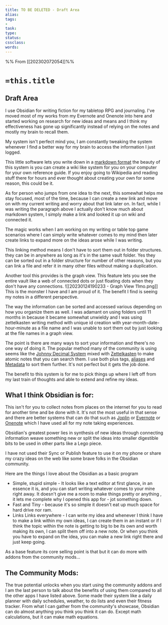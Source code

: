 ```yaml
---
title: TO BE DELETED - Draft Area
alias: 
tags:
- 
task:
type:
status:
cssclass:
words:
---
```

%% From [[202302072054]]%%
# `=this.title`
## Draft Area
I use Obsidian for writing fiction for my tabletop RPG and journaling. I've moved most of my works from my Evernote and Onenote into here and started working on research for new ideas and means and I think my effectiveness has gone up significantly instead of relying on the notes and mostly my brain to recall them. 

My system isn't perfect mind you, I am constantly tweaking the system whenever I find a better way for my brain to access the information I just logged.

This little software lets you write down in a [markdown format](https://en.wikipedia.org/wiki/Markdown) the beauty of this system is you can create a wiki like system for you on your computer for your own reference guide. If you enjoy going to Wikipedia and reading stuff there for hours and ever thought about creating your own for some reason, this could be it. 

As for person who jumps from one idea to the next, this somewhat helps me stay focused, most of the time, because I can create a new link and move on with my current writing and worry about that link later on. In fact, while I was writing the paragraph above I actually don't know much about markdown system, I simply make a link and looked it up on wiki and connected it.

The magic works when I am working on my writing or table top game scenarios where I can simply write whatever comes to my mind then later create links to expand more on the ideas arose while I was writing. 

This linking method means I don't have to sort them out in folder structures. they can be in anywhere as long as it's in the same vault folder. Yes they can be sorted out in a folder structure for number of other reasons, but you can link a file and refer it in many other files without making a duplication. 

Another tool this provides is the graph view. This feature lets you see the entire vault like a web of connected dots or just floating dots when they don't have any connections. 
![[20230124190233 - Graph View 11mo.png]]
This is the monster I have and I am proud of it. The benefit I find is seeing my notes in a different perspective.

The way the information can be sorted and accessed various depending on how you organize them as well. I was adamant on using folders until 11 months in because it became somewhat unwieldy and I was using zettelkasten writing method with unique id creation with year-month-date-hour-minute as a file name and I was unable to sort them out by just looking at the file names in a graph view.

The point is there are many ways to sort your information and there's no one way of doing it. The popular method many of the community is using seems like the [Johnny Decimal System](https://johnnydecimal.com/) mixed with [Zettelkasten](https://en.wikipedia.org/wiki/Zettelkasten) to make atomic notes that you can search them. I use both plus tags, [aliases](https://help.obsidian.md/Linking+notes+and+files/Aliases) and [Metadata](https://help.obsidian.md/Editing+and+formatting/Metadata) to sort them further. It's not perfect but it gets the job done. 

The benefit to this system is for me to pick things up where I left off from my last train of thoughts and able to extend and refine my ideas.

## What I think Obsidian is for:

This isn't for you to collect notes from places on the internet for you to read for another time and be done with it. It's not the most useful in that sense and there are better systems that can do that such as [Joplin](https://joplinapp.org/) or [Evernote](https://evernote.com/intl/en) or [Onenote](https://www.microsoft.com/en-ca/microsoft-365/onenote/digital-note-taking-app) which I have used all for my note taking experiences. 

Obsidian's greatest power lies in synthesis of new ideas through connecting information weave something new or split the ideas into smaller digestible bits to be used in other parts like a Lego piece.

I have not used their Sync or Publish feature to use it on my phone or share my crazy ideas on the web like some brave folks in the Obsidian community.

Here are the things I love about the Obsidian as a basic program
- Simple, stupid simple - It looks like a text editor at first glance, in an essence it is, and you can start writing whatever comes to your mine right away. It doesn't give me a room to make things pretty or anything , it lets me complete why I opened this app for - jot something down.
- Fast and Tiny - because it's so simple it doesn't eat up much space for hard drive nor ram.
- Links Links everywhere - I can write my idea and whenever I think I have to make a link within my own ideas, I can create them in an instant or if I think the topic within the note is getting to big to be its own and worth making its own, I can split them off into a new note. Or when you  think you have to expand on the idea, you can make a new link right there and just keep going.

As a base feature its core selling point is that but it can do more with addons from the community mods...

## The Community Mods:

The true potential unlocks when you start using the community addons and I am the last person to talk about the benefits of using them compared to all the other apps I have listed above. Some made their system like a daily planner with daily schedules, weather, to do lists and even their fitness tracker. From what I can gather from the community's showcase, Obsidian can do almost anything you think you think it can do. Except math calculations, but it can make math equations.